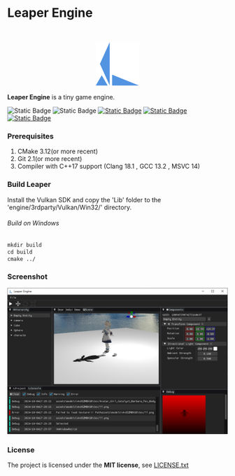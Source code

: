 # Leaper Engine

<!-- PROJECT LOGO -->
<br />

<p align="center">
  <a href="https://github.com/lyh_2009/leaper/">
    <img src="engine\resource\leaper.png" alt="Logo" width="100" height="100">
  </a>
</p>

**Leaper Engine** is a tiny game engine.

 ![Static Badge](https://img.shields.io/badge/C%2B%2B-17-brightgreen?style=flat&logo=cplusplus&logoSize=auto) ![Static Badge](https://img.shields.io/badge/OpenGL-4.5-blue?logo=OpenGL&logoSize=auto) [![Static Badge](https://img.shields.io/badge/License-MIT-blue?style=flat)](https://github.com/lyh2009/leaper/blob/main/LICENSE)
[![Static Badge](https://img.shields.io/badge/GitHub-lyh_2009-blue?logo=github)](https://github.com/lyh2009) [![Static Badge](https://img.shields.io/badge/BiliBili-天庭小伙-fb7299?logo=Bilibili&labelColor=fb7299&color=23ADE5&logoColor=ffffff)](https://space.bilibili.com/1593901415?spm_id_from=333.1007.0.0)
 

### Prerequisites

1. CMake 3.12(or more recent)
2. Git 2.1(or more recent)
3. Compiler with C++17 support (Clang 18.1 , GCC 13.2 , MSVC 14)

### Build Leaper
Install the Vulkan SDK and copy the 'Lib' folder to the 'engine/3rdparty/Vulkan/Win32/' directory.
###### Build on Windows
```
mkdir build
cd build
cmake ../
```
### Screenshot
<img src= "./github/screen_shot.png">


### License

The project is licensed under the **MIT license**, see  [LICENSE.txt](https://github.com/lyh2009/leaper/blob/main/LICENSE)